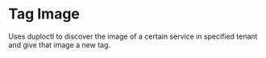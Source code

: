 # Tag Image  

Uses duploctl to discover the image of a certain service in specified tenant and give that image a new tag. 
